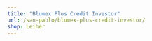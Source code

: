 ```yaml
---
title: "Blumex Plus Credit Investor"
url: /san-pablo/blumex-plus-credit-investor/
shop: Leiher
---
```

